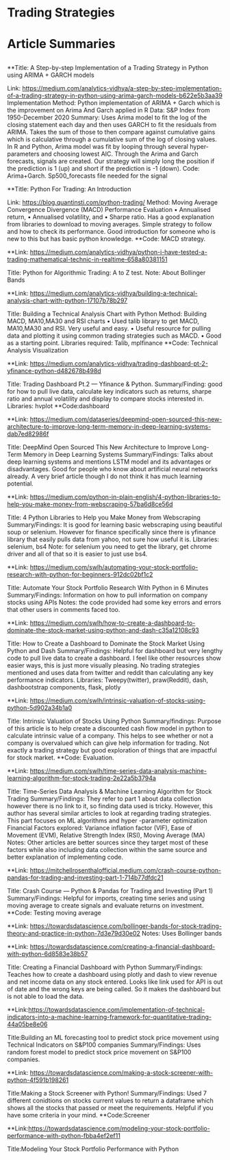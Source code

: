 # Trading Strategies <h1>

# Article Summaries <h2>


**Title: A Step-by-step Implementation of a Trading Strategy in Python using ARIMA + GARCH models

Link: https://medium.com/analytics-vidhya/a-step-by-step-implementation-of-a-trading-strategy-in-python-using-arima-garch-models-b622e5b3aa39 
Implementation Method: Python implementation of ARIMA + Garch which is the improvement on Arima And Garch applied in R
Data: S&P Index from 1950-December 2020
Summary: Uses Arima model to fit the log of the closing statement each day and then uses GARCH to fit the residuals from ARIMA. Takes the sum of those to then compare against cumulative gains which is calculative through a cumulative sum of the log of closing values. 
In R and Python, Arima model was fit by looping through several hyper-parameters and choosing lowest AIC. Through the Arima and Garch forecasts, signals are created. Our strategy will simply long the position if the prediction is 1 (up) and short if the prediction is -1 (down). 
Code: Arima+Garch. Sp500_forecasts file needed for the signal


**Title: Python For Trading: An Introduction

Link: https://blog.quantinsti.com/python-trading/
Method: Moving Average Convergence Divergence (MACD)
Performance Evaluation
•	Annualised return,
•	Annualised volatility, and
•	Sharpe ratio.
Has a good explanation from libraries to download to moving averages. Simple strategy to follow and how to check its performance. Good introduction for someone who is new to this but has basic python knowledge. 
**Code: MACD strategy. 

**Link: https://medium.com/analytics-vidhya/python-i-have-tested-a-trading-mathematical-technic-in-realtime-658a80381151

Title: Python for Algorithmic Trading: A to Z test.
Note: About Bollinger Bands 

**Link: https://medium.com/analytics-vidhya/building-a-technical-analysis-chart-with-python-17107b78b297

Title: Building a Technical Analysis Chart with Python
Method: Building MACD, MA10,MA30 and RSI charts
•	Used talib library to get MACD, MA10,MA30 and RSI. Very useful and easy. 
•	Useful resource for pulling data and plotting it using common trading strategies such as MACD. 
•	Good as a starting point. 
Libraries required: Talib, mplfinance 
**Code: Technical Analysis Visualization

**Link: https://medium.com/analytics-vidhya/trading-dashboard-pt-2-yfinance-python-d482678b498d

Title: Trading Dashboard Pt.2 — Yfinance & Python.
Summary/Finding: good for how to pull live data, calculate key indicators such as returns, sharpe ratio and annual volatility and display to compare stocks interested in. 
Libraries: hvplot
**Code:dashboard 


**Link: https://medium.com/dataseries/deepmind-open-sourced-this-new-architecture-to-improve-long-term-memory-in-deep-learning-systems-dab7ed82986f

Title: DeepMind Open Sourced This New Architecture to Improve Long-Term Memory in Deep Learning Systems
Summary/Findings: Talks about deep learning systems and mentions LSTM model and its advantages or disadvantages. Good for people who know about artificial neural networks already. A very brief article though I do not think it has much learning potential.

**Link: https://medium.com/python-in-plain-english/4-python-libraries-to-help-you-make-money-from-webscraping-57ba6d8ce56d

Title: 4 Python Libraries to Help you Make Money from Webscraping
Summary/Findings: It is good for learning basic webscraping using beautiful soup or selenium. However for finance specifically since there is yfinance library that easily pulls data from yahoo, not sure how useful it is. 
Libraries: selenium, bs4
Note: for selenium you need to get the library, get chrome driver and all of that so it is easier to just use bs4. 

**Link: https://medium.com/swlh/automating-your-stock-portfolio-research-with-python-for-beginners-912dc02bf1c2

Title: Automate Your Stock Portfolio Research With Python in 6 Minutes
Summary/Findings: Information on how to pull information on company stocks using APIs
Notes: the code provided had some key errors and errors that other users in comments faced too. 

**Link: https://medium.com/swlh/how-to-create-a-dashboard-to-dominate-the-stock-market-using-python-and-dash-c35a12108c93

Title: How to Create a Dashboard to Dominate the Stock Market Using Python and Dash
Summary/Findings: Helpful for dashboard but very lengthy code to pull live data to create a dashboard. I feel like other resources show easier ways, this is just more visually pleasing. No trading strategies mentioned and uses data from twitter and reddit than calculating any key performance indicators. 
Libraries: Tweepy(twitter), praw(Reddit), dash, dashbootstrap components, flask, plotly


**Link: https://medium.com/swlh/intrinsic-valuation-of-stocks-using-python-5d902a34b1a0

Title: Intrinsic Valuation of Stocks Using Python
Summary/findings: Purpose of this article is to help create a discounted cash flow model in python to calculate intrinsic value of a company. This helps to see whether or not a company is overvalued which can give help information for trading. Not exactly a trading strategy but good exploration of things that are impactful for stock market. 
**Code: Evaluation.

**Link: https://medium.com/swlh/time-series-data-analysis-machine-learning-algorithm-for-stock-trading-2e22a5b3794a

Title: Time-Series Data Analysis & Machine Learning Algorithm for Stock Trading
Summary/Findings: They refer to part 1 about data collection however there is no link to it, so finding data used is tricky. However, this author has several similar articles to look at regarding trading strategies. This part focuses on ML algorithms and hyper -parameter optimization
Financial Factors explored: Variance inflation factor (VIF), Ease of Movement (EVM), Relative Strength Index (RSI), Moving Average (MA)
Notes: Other articles are better sources since they target most of these factors while also including data collection within the same source and better explanation of implementing code. 

**Link: https://mitchellrosenthalofficial.medium.com/crash-course-python-pandas-for-trading-and-investing-part-1-714b77dfdc21

Title: Crash Course — Python & Pandas for Trading and Investing (Part 1)
Summary/Findings: Helpful for imports, creating time series and using moving average to create signals and evaluate returns on investment. 
**Code: Testing moving average

**Link: https://towardsdatascience.com/bollinger-bands-for-stock-trading-theory-and-practice-in-python-7d3e79d30e02
Notes: Uses Bollinger bands


**Link: https://towardsdatascience.com/creating-a-financial-dashboard-with-python-6d8583e38b57

Title: Creating a Financial Dashboard with Python
Summary/Findings: Teaches how to create a dashboard using plotly and dash to view revenue and net income data on any stock entered. 
Looks like link used for API is out of date and the wrong keys are being called. So it makes the dashboard but is not able to load the data. 


**Link:https://towardsdatascience.com/implementation-of-technical-indicators-into-a-machine-learning-framework-for-quantitative-trading-44a05be8e06

Title:Building an ML forecasting tool to predict stock price movement using Technical Indicators on S&P100 companies
Summary/Findings: Uses random forest model to predict stock price movement on S&P100 companies.

**Link: https://towardsdatascience.com/making-a-stock-screener-with-python-4f591b198261

Title:Making a Stock Screener with Python!
Summary/Findings: Used 7 different conidtions on stocks current values to return a dataframe which shows all the stocks that passed or meet the requirements. 
Helpful if you have some criteria in your mind. 
**Code:Screener

**Link:https://towardsdatascience.com/modeling-your-stock-portfolio-performance-with-python-fbba4ef2ef11

Title:Modeling Your Stock Portfolio Performance with Python








